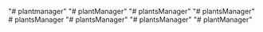 "# plantmanager" 
"# plantManager" 
"# plantsManager" 
"# plantsManager" 
#   p l a n t s M a n a g e r  
 "# plantsManager" 
"# plantsManager" 
"# plantManager" 
